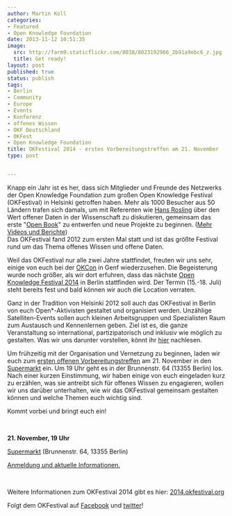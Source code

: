 ```yaml
---
author: Martin Koll
categories:
- Featured
- Open Knowledge Foundation
date: 2013-11-12 10:51:35
image:
  src: http://farm9.staticflickr.com/8038/8023192966_2b91a9ebc6_z.jpg
  title: Get ready!
layout: post
published: true
status: publish
tags:
- Berlin
- Community
- Europe
- Events
- Konferenz
- offenes Wissen
- OKF Deutschland
- OKFest
- Open Knowledge Foundation
title: OKFestival 2014 - erstes Vorbereitungstreffen am 21. November
type: post


---
```


Knapp ein Jahr ist es her, dass sich Mitglieder und Freunde des Netzwerks der Open Knowledge Foundation zum großen Open Knowledge Festival (OKFestival) in Helsinki getroffen haben. Mehr als 1000 Besucher aus 50 Ländern trafen sich damals, um mit Referenten wie [Hans Rosling](http://blog.okfn.org/2012/09/21/demand-carbon-dioxide-data-says-hans-rosling-to-open-data-advocates-at-okfestival/) über den Wert offener Daten in der Wissenschaft zu diskutieren, gemeinsam das erste "[Open Book](http://blog.okfn.org/2013/03/18/theopenbook/)" zu entwerfen und neue Projekte zu beginnen. ([Mehr Videos und Berichte](http://blog.okfn.org/2012/10/29/okfestival-2012-one-month-later/))  
Das OKFestival fand 2012 zum ersten Mal statt und ist das größte Festival rund um das Thema offenes Wissen und offene Daten.

Weil das OKFestival nur alle zwei Jahre stattfindet, freuten wir uns sehr, einige von euch bei der [OKCon](/blog/2013/10/open-knowledge-conference-2013/) in Genf wiederzusehen. Die Begeisterung wurde noch größer, als wir dort erfuhren, dass das nächste [Open Knowledge Festival 2014](http://2014.okfestival.org/) in Berlin stattfinden wird. Der Termin (15.-18. Juli) steht bereits fest und bald können wir auch die Location verraten. 

Ganz in der Tradition von Helsinki 2012 soll auch das OKFestival in Berlin von euch Open*-Aktivisten gestaltet und organisiert werden. Unzählige Satelliten-Events sollen auch kleinen Arbeitsgruppen und Spezialisten Raum zum Austausch und Kennenlernen geben. Ziel ist es, die ganze Veranstaltung so international, partizipatorisch und inklusiv wie möglich zu gestalten. Was wir uns darunter vorstellen, könnt ihr [hier](http://blog.okfn.org/2013/10/18/okfestival-what-is-it-going-to-be/) nachlesen.

Um frühzeitig mit der Organisation und Vernetzung zu beginnen, laden wir euch zum [ersten offenen Vorbereitungstreffen](http://www.meetup.com/OpenKnowledgeFoundation/Berlin-DE/1054002/) am 21. November in den [Supermarkt](http://www.supermarkt-berlin.net/de) ein. Um 19 Uhr geht es in der Brunnenstr. 64 (13355 Berlin) los. Nach einer kurzen Einstimmung, wir haben einige von euch eingeladen kurz zu erzählen, was sie antreibt sich für offenes Wissen zu engagieren, wollen wir uns darüber unterhalten, wie wir das OKFestival gemeinsam gestalten können und welche Themen euch wichtig sind.

Kommt vorbei und bringt euch ein!

 

**21\. November, 19 Uhr**

[Supermarkt](http://www.supermarkt-berlin.net/de) (Brunnenstr. 64, 13355 Berlin)

[Anmeldung und aktuelle Informationen.](http://www.meetup.com/OpenKnowledgeFoundation/Berlin-DE/1054002/)

 

Weitere Informationen zum OKFestival 2014 gibt es hier: [2014.okfestival.org](http://2014.okfestival.org/)

Folgt dem OKFestival auf [Facebook](http://facebook.com/OpenKnowledgeFestival%C2%AD) und [twitter](https://twitter.com/OKFestival)!

 